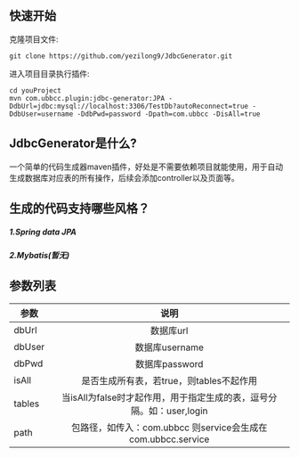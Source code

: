 ## 快速开始

克隆项目文件:
```
git clone https://github.com/yezilong9/JdbcGenerator.git
```
进入项目目录执行插件:
```
cd youProject
mvn com.ubbcc.plugin:jdbc-generator:JPA -DdbUrl=jdbc:mysql://localhost:3306/TestDb?autoReconnect=true -DdbUser=username -DdbPwd=password -Dpath=com.ubbcc -DisAll=true
```


## JdbcGenerator是什么?
一个简单的代码生成器maven插件，好处是不需要依赖项目就能使用，用于自动生成数据库对应表的所有操作，后续会添加controller以及页面等。


## 生成的代码支持哪些风格？
##### 1.Spring data JPA
##### 2.Mybatis(暂无)

## 参数列表

| 参数        | 说明|
| ------------- |:-------------:|
| dbUrl     | 数据库url |
| dbUser     | 数据库username      |
| dbPwd | 数据库password|
| isAll | 是否生成所有表，若true，则tables不起作用|
| tables | 当isAll为false时才起作用，用于指定生成的表，逗号分隔。如：user,login      |
| path | 包路径，如传入：com.ubbcc 则service会生成在com.ubbcc.service|
